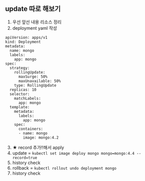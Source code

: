 ## update 따로 해보기

1. 우선 앞선 내용 리소스 정리
2. deployment yaml 작성
```
apiVersion: apps/v1
kind: Deployment
metadata:
  name: mongo
  labels:
    app: mongo
spec:
  strategy:
    rollingUpdate:
      maxSurge: 50%
      maxUnavailable: 50%
    type: RollingUpdate
  replicas: 10
  selector:
    matchLabels:
      app: mongo
  template:
    metadata:
      labels:
        app: mongo
    spec:
      containers:
      - name: mongo
        image: mongo:4.2
```

3. ★ record 추가!!해서 apply
4. update = `kubectl set image deploy mongo mongo=mongo:4.4 --record=true`
5. history check
6. rollback = `kubectl rollout undo deployment mongo`
7. history check




















